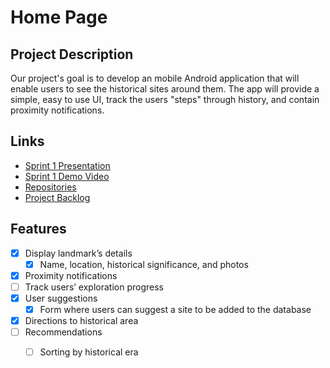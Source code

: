 # Home Page

## Project Description


Our project's goal is to develop an mobile Android application that will enable users to see the historical sites around them.
The app will provide a simple, easy to use UI, track the users "steps" through history, and contain proximity notifications.


## Links
- [Sprint 1 Presentation](https://docs.google.com/presentation/d/1N1un2fruCzJXbqARkHtwW_O_IlDZ9DslrHKXXw8md1M/edit#slide=id.p)
- [Sprint 1 Demo Video](https://www.youtube.com/watch?v=YOHrRc_Cxek)
- [Repositories](https://github.com/orgs/CS-495-Historical-Sites/repositories)
- [Project Backlog](https://docs.google.com/spreadsheets/d/1HKF6ZJoivdn_3kVjFu1scWFq1TY2EBCMu3DLSpLrBJ4/edit#gid=0)

## Features
- [x] Display landmark’s details
    * [x] Name, location, historical significance, and photos
- [x] Proximity notifications
- [ ] Track users’ exploration progress
- [x] User suggestions  
    * [x] Form where users can suggest a site to be added to the database
- [x] Directions to historical area
- [ ] Recommendations
    * [ ] Sorting by historical era

